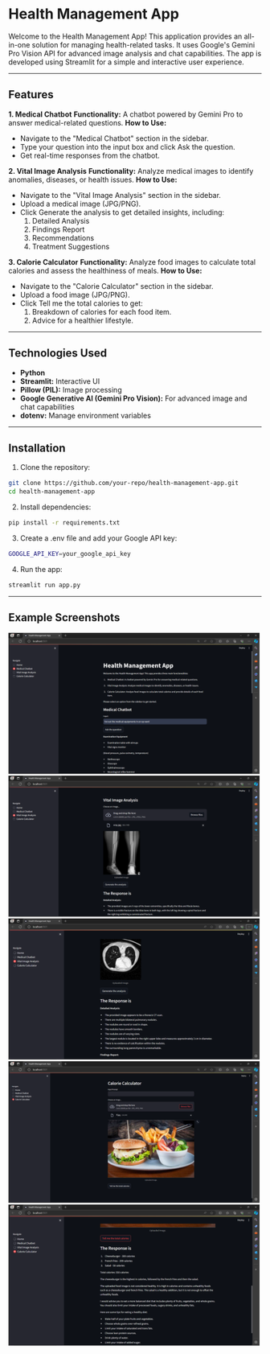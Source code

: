 # Health Management App
Welcome to the Health Management App! This application provides an all-in-one solution for managing health-related tasks. It uses Google's Gemini Pro Vision API for advanced image analysis and chat capabilities. The app is developed using Streamlit for a simple and interactive user experience.

---
## Features
**1. Medical Chatbot**
  **Functionality:** A chatbot powered by Gemini Pro to answer medical-related questions.
  **How to Use:**
   - Navigate to the "Medical Chatbot" section in the sidebar.
   - Type your question into the input box and click Ask the question.
   - Get real-time responses from the chatbot.
     
**2. Vital Image Analysis**
**Functionality:** Analyze medical images to identify anomalies, diseases, or health issues.
**How to Use:**
 - Navigate to the "Vital Image Analysis" section in the sidebar.
 - Upload a medical image (JPG/PNG).
 - Click Generate the analysis to get detailed insights, including:
   1. Detailed Analysis
   2. Findings Report
   3. Recommendations
   4. Treatment Suggestions
      
**3. Calorie Calculator**
**Functionality:** Analyze food images to calculate total calories and assess the healthiness of meals.
**How to Use:**
  - Navigate to the "Calorie Calculator" section in the sidebar.
  - Upload a food image (JPG/PNG).
  - Click Tell me the total calories to get:
    1. Breakdown of calories for each food item.
    2. Advice for a healthier lifestyle.
---
## Technologies Used
- **Python**
- **Streamlit:** Interactive UI
- **Pillow (PIL):** Image processing
- **Google Generative AI (Gemini Pro Vision):** For advanced image and chat capabilities
- **dotenv:** Manage environment variables
---
## Installation
1. Clone the repository:

```bash
git clone https://github.com/your-repo/health-management-app.git
cd health-management-app
```
2. Install dependencies:

```bash
pip install -r requirements.txt
```
3. Create a .env file and add your Google API key:
```bash
GOOGLE_API_KEY=your_google_api_key
```
4. Run the app:

```bash
streamlit run app.py
```
---
## Example Screenshots
<img src="example_screenshot/2.png" alt="ChatBot" width="500" />
<img src="example_screenshot/1.png" alt="image analyzer" width="500" />
<img src="example_screenshot/6.png" alt="image analyzer" width="500" />
<img src="example_screenshot/3.png" alt="Calorie_Calulator" width="500" />
<img src="example_screenshot/4.png" alt="Calorie_Calulator" width="500" />


